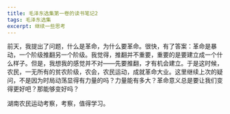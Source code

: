 ```yaml
---
title: 毛泽东选集第一卷的读书笔记2
tags: 毛泽东选集
excerpt: 继续一些思考
---
```


前天，我提出了问题，什么是革命，为什么要革命。很快，有了答案：革命是暴动，一个阶级推翻另一个阶级。我觉得，推翻并不重要，重要的是要建立成一个什么样子。但是，我想我的感觉并不对——先要推翻，才有机会建立。于是这时候，农民，一无所有的贫农阶级，农会，农民运动，成就革命大业。这里继续上次的疑问，不是因为时局动荡显得有力量的吗？力量能有多大？革命意义总是要让我们变得更好吧？那能够变好吗？

湖南农民运动考察，考察，值得学习。
